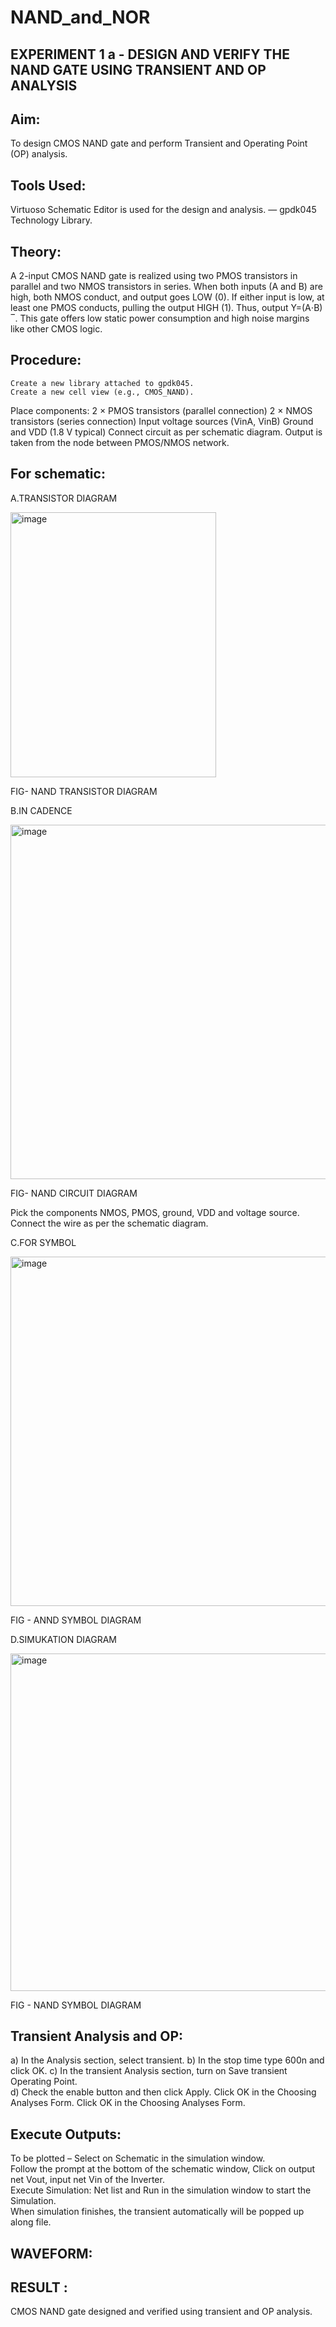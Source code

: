 # NAND_and_NOR
## EXPERIMENT 1 a - DESIGN AND VERIFY THE NAND GATE USING TRANSIENT AND OP ANALYSIS 

## Aim:
To design CMOS NAND gate and perform Transient and Operating Point (OP) analysis.
## Tools Used: 
Virtuoso Schematic Editor is used for the design and analysis. — gpdk045 Technology Library.
## Theory: 
A 2-input CMOS NAND gate is realized using two PMOS transistors in parallel and two NMOS transistors in series.
	When both inputs (A and B) are high, both NMOS conduct, and output goes LOW (0). 
	If either input is low, at least one PMOS conducts, pulling the output HIGH (1).
Thus, output Y=(A⋅B) ‾.
This gate offers low static power consumption and high noise margins like other CMOS logic.

## Procedure:
	Create a new library attached to gpdk045.
	Create a new cell view (e.g., CMOS_NAND).
Place components:
	2 × PMOS transistors (parallel connection)
	2 × NMOS transistors (series connection)
	Input voltage sources (VinA, VinB)
	Ground and VDD (1.8 V typical)
	Connect circuit as per schematic diagram.
Output is taken from the node between PMOS/NMOS network.
## For schematic:
A.TRANSISTOR DIAGRAM 

<img width="329" height="424" alt="image" src="https://github.com/user-attachments/assets/91ffe106-2b5b-4678-b857-084d6bdee339" />

FIG- NAND TRANSISTOR DIAGRAM 

B.IN CADENCE 

<img width="968" height="567" alt="image" src="https://github.com/user-attachments/assets/b9d0ab9e-7482-4269-bc68-56bb5d1f2c59" />

FIG- NAND CIRCUIT DIAGRAM 

Pick the components NMOS, PMOS, ground, VDD and voltage source. 
	Connect the wire as per the schematic diagram. 
  
C.FOR SYMBOL 

<img width="978" height="559" alt="image" src="https://github.com/user-attachments/assets/58d29c09-73c0-4e50-85c4-bd04edc5ea0e" />

FIG - ANND SYMBOL DIAGRAM

D.SIMUKATION DIAGRAM 

<img width="979" height="540" alt="image" src="https://github.com/user-attachments/assets/d09ae8b6-09de-4dd7-a0d3-4dbf3c03f441" />

FIG - NAND SYMBOL DIAGRAM 

## Transient Analysis and OP: 
a)	In the Analysis section, select transient. 
b)	In the stop time type 600n and click OK. 
c)	In the transient Analysis section, turn on Save transient Operating Point.  
d)	Check the enable button and then click Apply. 
                Click OK in the Choosing Analyses Form. 
                Click OK in the Choosing Analyses Form. 
## Execute Outputs: 
To be plotted – Select on Schematic in the simulation window.  
Follow the prompt at the bottom of the schematic window, Click on output net Vout, input net Vin of the Inverter.  
Execute Simulation: 
Net list and Run in the simulation window to start the Simulation.  
When simulation finishes, the transient automatically will be popped up along file. 

## WAVEFORM:

## RESULT :
CMOS NAND gate designed and verified using transient and OP analysis.



